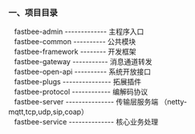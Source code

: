 ### 一、项目目录
&nbsp;&nbsp; fastbee-admin     ------------- 主程序入口<br/>
&nbsp;&nbsp; fastbee-common    ---------- 公共模块<br />
&nbsp;&nbsp; fastbee-framework -------- 开发框架<br />
&nbsp;&nbsp; fastbee-gateway   ----------- 消息通道转发<br/>
&nbsp;&nbsp; fastbee-open-api  ---------- 系统开放接口<br />
&nbsp;&nbsp; fastbee-plugs     --------------- 拓展插件<br/>
&nbsp;&nbsp; fastbee-protocol  ------------ 编解码协议<br />
&nbsp;&nbsp; fastbee-server    --------------- 传输层服务端 （netty-mqtt,tcp,udp,sip,coap）<br />
&nbsp;&nbsp; fastbee-service   -------------- 核心业务处理<br/>
